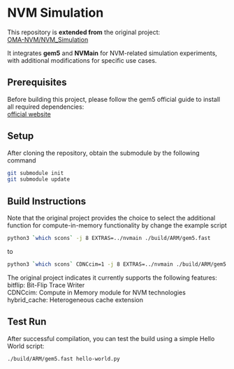 # NVM Simulation

This repository is **extended from** the original project:  
[OMA-NVM/NVM_Simulation](https://github.com/OMA-NVM/NVM_Simulation.git)  

It integrates **gem5** and **NVMain** for NVM-related simulation experiments, with additional modifications for specific use cases.

## Prerequisites

Before building this project, please follow the gem5 official guide to install all required dependencies:  
[official website](https://www.gem5.org/documentation/general_docs/building)  

## Setup
After cloning the repository, obtain the submodule by the following command
```bash
git submodule init
git submodule update
```

## Build Instructions

Note that the original project provides the choice to select the additional function for compute-in-memory functionality by change
the example script 

```bash
python3 `which scons` -j 8 EXTRAS=../nvmain ./build/ARM/gem5.fast
```

to

```bash
python3 `which scons` CDNCcim=1 -j 8 EXTRAS=../nvmain ./build/ARM/gem5.fast
```

The original project indicates it currently supports the following features: \
bitflip: Bit-Flip Trace Writer \
CDNCcim: Compute in Memory module for NVM technologies \
hybrid_cache: Heterogeneous cache extension

## Test Run
After successful compilation, you can test the build using a simple Hello World script:
```bash
./build/ARM/gem5.fast hello-world.py
```
